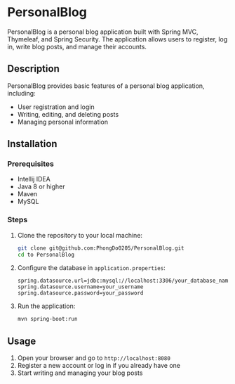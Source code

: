# PersonalBlog
PersonalBlog is a personal blog application built with Spring MVC, Thymeleaf, and Spring Security. The application allows users to register, log in, write blog posts, and manage their accounts.

## Description
PersonalBlog provides basic features of a personal blog application, including:
- User registration and login
- Writing, editing, and deleting posts
- Managing personal information

## Installation

### Prerequisites
- Intellij IDEA
- Java 8 or higher
- Maven
- MySQL

### Steps

1. Clone the repository to your local machine:
    ```sh
    git clone git@github.com:PhongDo0205/PersonalBlog.git
    cd to PersonalBlog
    ```

3. Configure the database in `application.properties`:
    ```properties
    spring.datasource.url=jdbc:mysql://localhost:3306/your_database_name
    spring.datasource.username=your_username
    spring.datasource.password=your_password
    ```

4. Run the application:
    ```sh
    mvn spring-boot:run
    ```

## Usage
1. Open your browser and go to `http://localhost:8080`
2. Register a new account or log in if you already have one
3. Start writing and managing your blog posts

